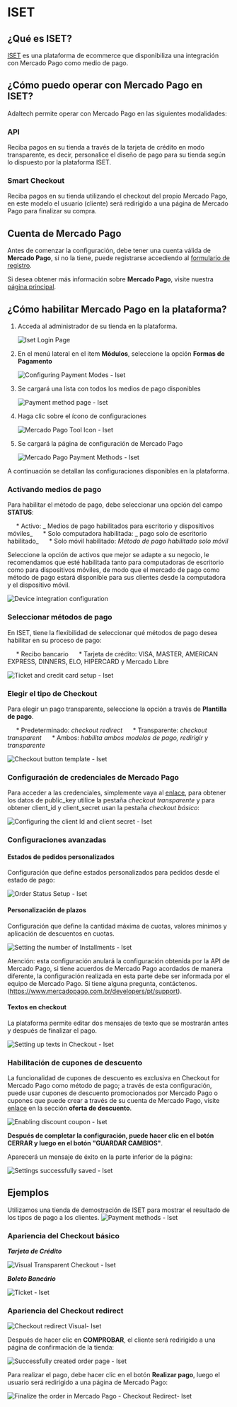 # ISET

## ¿Qué es ISET?

[ISET](https://www.iset.com.br/) es una plataforma de ecommerce que disponibiliza una integración con Mercado Pago como medio de pago.

## ¿Cómo puedo operar con Mercado Pago en ISET?

Adaltech permite operar con Mercado Pago en las siguientes modalidades:

### API

Reciba pagos en su tienda a través de la tarjeta de crédito en modo transparente, es decir, personalice el diseño de pago para su tienda según lo dispuesto por la plataforma ISET.

### Smart Checkout

Reciba pagos en su tienda utilizando el checkout del propio Mercado Pago, en este modelo el usuario (cliente) será redirigido a una página de Mercado Pago para finalizar su compra.

## Cuenta de Mercado Pago

Antes de comenzar la configuración, debe tener una cuenta válida de **Mercado Pago**, si no la tiene, puede registrarse accediendo al [formulario de registro](https://www.mercadopago.com.ar/registration-mp?mode=mp).

Si desea obtener más información sobre **Mercado Pago**, visite nuestra [página principal](https://www.mercadopago.com.ar/).

## ¿Cómo habilitar Mercado Pago en la plataforma?

1. Acceda al administrador de su tienda en la plataforma.

    ![Iset Login Page](/images/iset-img1.png)

2. En el menú lateral en el item **Módulos**, seleccione la opción **Formas de Pagamento**

    ![Configuring Payment Modes - Iset](/images/iset-img2.png)

3. Se cargará una lista con todos los medios de pago disponibles

    ![Payment method page - Iset](/images/iset-img3.png)

4. Haga clic sobre el ícono de configuraciones

    ![Mercado Pago Tool Icon - Iset](/images/iset-img13.png)

5. Se cargará la página de configuración de Mercado Pago

    ![Mercado Pago Payment Methods - Iset](/images/iset-img4.png)

A continuación se detallan las configuraciones disponibles en la plataforma.

### Activando medios de pago

Para habilitar el método de pago, debe seleccionar una opción del campo **STATUS**:

     * Activo: _ Medios de pago habilitados para escritorio y dispositivos móviles_
     * Solo computadora habilitada: _ pago solo de escritorio habilitado_
     * Solo móvil habilitado: _Método de pago habilitado solo móvil_

Seleccione la opción de activos que mejor se adapte a su negocio, le recomendamos que esté habilitada tanto para computadoras de escritorio como para dispositivos móviles, de modo que el mercado de pago como método de pago estará disponible para sus clientes desde la computadora y el dispositivo móvil.

![Device integration configuration](/images/iset-img5.png)

### Seleccionar métodos de pago

En ISET, tiene la flexibilidad de seleccionar qué métodos de pago desea habilitar en su proceso de pago:

     * Recibo bancario
     * Tarjeta de crédito: VISA, MASTER, AMERICAN EXPRESS, DINNERS, ELO, HIPERCARD y Mercado Libre

![Ticket and credit card setup - Iset](/images/iset-img6.png)

### Elegir el tipo de Checkout

Para elegir un pago transparente, seleccione la opción a través de **Plantilla de pago**.

     * Predeterminado: _checkout redirect_
     * Transparente: _checkout transparent_
     * Ambos: _habilita ambos modelos de pago, redirigir y transparente_

![Checkout button template - Iset](/images/iset-img7.png)

### Configuración de credenciales de Mercado Pago

Para acceder a las credenciales, simplemente vaya al [enlace](https://www.mercadolibre.com/jms/[FAKER][GLOBALIZE][SITE_ID]/lgz/login?platform_id=mp&go=https://www.mercadopago.com/mlb/account/credentials), para obtener los datos de public_key utilice la pestaña *checkout transparente* y para obtener client_id y client_secret usan la pestaña *checkout básico*:

![Configuring the client Id and client secret - Iset](/images/iset-img14.png)

### Configuraciones avanzadas

#### Estados de pedidos personalizados

Configuración que define estados personalizados para pedidos desde el estado de pago:

![Order Status Setup - Iset](/images/iset-img8.png)

#### Personalización de plazos

Configuración que define la cantidad máxima de cuotas, valores mínimos y aplicación de descuentos en cuotas.

![Setting the number of Installments - Iset](/images/iset-img10.png)

Atención: esta configuración anulará la configuración obtenida por la API de Mercado Pago, si tiene acuerdos de Mercado Pago acordados de manera diferente, la configuración realizada en esta parte debe ser informada por el equipo de Mercado Pago. Si tiene alguna pregunta, contáctenos.(https://www.mercadopago.com.br/developers/pt/support).

#### Textos en checkout

La plataforma permite editar dos mensajes de texto que se mostrarán antes y después de finalizar el pago.

![Setting up texts in Checkout - Iset](/images/iset-img11.png)

### Habilitación de cupones de descuento

La funcionalidad de cupones de descuento es exclusiva en Checkout for Mercado Pago como método de pago; a través de esta configuración, puede usar cupones de descuento promocionados por Mercado Pago o cupones que puede crear a través de su cuenta de Mercado Pago, visite [enlace](https://www.mercadopago.com.br/settings/my-business) en la sección **oferta de descuento**.

![Enabling discount coupon - Iset](/images/iset-img9.png)

**Después de completar la configuración, puede hacer clic en el botón CERRAR y luego en el botón "GUARDAR CAMBIOS"**.

Aparecerá un mensaje de éxito en la parte inferior de la página:
 

![Settings successfully saved - Iset](/images/iset-img15.png)

## Ejemplos

Utilizamos una tienda de demostración de ISET para mostrar el resultado de los tipos de pago a los clientes.
![Payment methods - Iset](/images/iset-checkout.png)

### Apariencia del Checkout básico

**_Tarjeta de Crédito_**

![Visual Transparent Checkout - Iset](/images/iset-checkout-cartao.png)

**_Boleto Bancário_**

![Ticket - Iset](/images/iset-checkout-boleto.png)

### Apariencia del Checkout redirect

![Checkout redirect Visual- Iset](/images/iset-checkout-redirect.png)

Después de hacer clic en **COMPROBAR**, el cliente será redirigido a una página de confirmación de la tienda:

![Successfully created order page - Iset](/images/iset-checkout-redirect2.png)

Para realizar el pago, debe hacer clic en el botón **Realizar pago**, luego el usuario será redirigido a una página de Mercado Pago:

![Finalize the order in Mercado Pago - Checkout Redirect- Iset](/images/iset_gif01.png)
